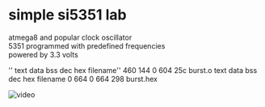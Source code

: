 #  simple si5351 lab

atmega8 and popular clock oscillator<br>
5351 programmed with predefined frequencies<br>
powered by 3.3 volts<br>

''   text   data	    bss	    dec	    hex	filename''
    460    144	      0	    604	    25c	burst.o
   text   data	    bss	    dec	    hex	filename
      0    664	      0	    664	    298	burst.hex

![video](video.gif)
